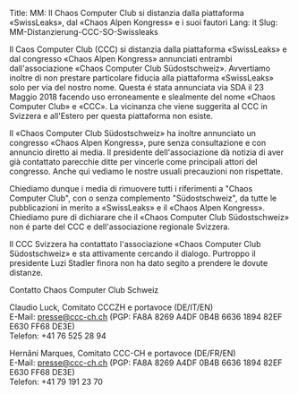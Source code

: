 Title: MM: Il Chaos Computer Club si distanzia dalla piattaforma «SwissLeaks», dal «Chaos Alpen Kongress» e i suoi fautori
Lang: it
Slug: MM-Distanzierung-CCC-SO-Swissleaks

Il Caos Computer Club (CCC) si distanzia dalla piattaforma «SwissLeaks» e dal congresso «Chaos Alpen Kongress» annunciati entrambi dall'associazione «Chaos Computer Club Südostschweiz». Avvertiamo inoltre di non prestare particolare fiducia alla piattaforma «SwissLeaks» solo per via del nostro nome. Questa é stata annunciata via SDA il 23 Maggio 2018 facendo uso erroneamente e slealmente del nome «Chaos Computer Club» e «CCC». La vicinanza che viene suggerita al CCC in Svizzera e all'Estero per questa piattaforma non esiste.

Il «Chaos Computer Club Südostschweiz» ha inoltre annunciato un congresso «Chaos Alpen Kongress», pure senza consultazione e con annuncio diretto ai media. Il presidente dell'associazione dà notizia di aver già contattato parecchie ditte per vincerle come principali attori del congresso. Anche quì vediamo le nostre usuali precauzioni non rispettate.

Chiediamo dunque i media di rimuovere tutti i riferimenti a "Chaos Computer Club", con o senza complemento "Südostschweiz", da tutte le pubblicazioni in merito a «SwissLeaks» e il «Chaos Alpen Kongress». Chiediamo pure di dichiarare che il «Chaos Computer Club Südostschweiz» non é parte del CCC e dell'associazione regionale Svizzera.

Il CCC Svizzera ha contattato l'associazione «Chaos Computer Club Südostschweiz» e sta attivamente cercando il dialogo. Purtroppo il presidente Luzi Stadler finora non ha dato segito a prendere le dovute distanze.

Contatto
Chaos Computer Club Schweiz

Claudio Luck, Comitato CCCZH e portavoce (DE/IT/EN)  
E-Mail: presse@ccc-ch.ch (PGP: FA8A 8269 A4DF 0B4B 6636 1894 82EF E630 FF68 DE3E)  
Telefon: +41 76 525 28 94

Hernâni Marques, Comitato CCC-CH e portavoce (DE/FR/EN)  
E-Mail: presse@ccc-ch.ch (PGP: FA8A 8269 A4DF 0B4B 6636 1894 82EF E630 FF68 DE3E)  
Telefon: +41 79 191 23 70
